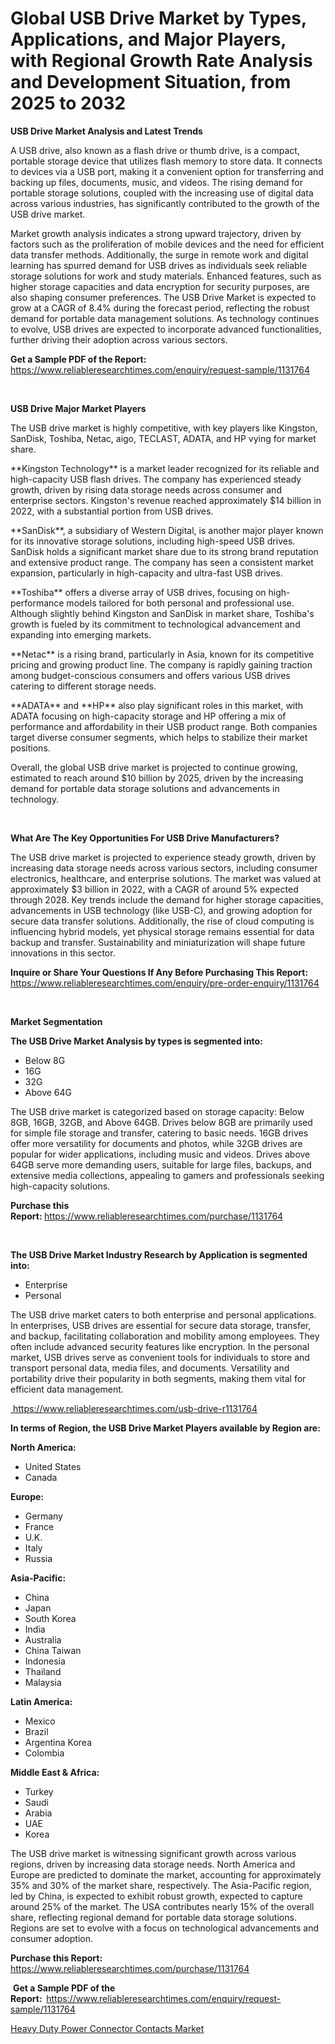 <p><h1>Global USB Drive Market by Types, Applications, and Major Players, with Regional Growth Rate Analysis and Development Situation, from 2025 to 2032</h1></p><p><strong>USB Drive Market Analysis and Latest Trends</strong></p>
<p><p>A USB drive, also known as a flash drive or thumb drive, is a compact, portable storage device that utilizes flash memory to store data. It connects to devices via a USB port, making it a convenient option for transferring and backing up files, documents, music, and videos. The rising demand for portable storage solutions, coupled with the increasing use of digital data across various industries, has significantly contributed to the growth of the USB drive market.</p><p>Market growth analysis indicates a strong upward trajectory, driven by factors such as the proliferation of mobile devices and the need for efficient data transfer methods. Additionally, the surge in remote work and digital learning has spurred demand for USB drives as individuals seek reliable storage solutions for work and study materials. Enhanced features, such as higher storage capacities and data encryption for security purposes, are also shaping consumer preferences. The USB Drive Market is expected to grow at a CAGR of 8.4% during the forecast period, reflecting the robust demand for portable data management solutions. As technology continues to evolve, USB drives are expected to incorporate advanced functionalities, further driving their adoption across various sectors.</p></p>
<p><strong>Get a Sample PDF of the Report:&nbsp;</strong> <a href="https://www.reliableresearchtimes.com/enquiry/request-sample/1131764?utm_campaign=2999&utm_medium=2&utm_source=Github&utm_content=ia&utm_term=06042025&utm_id=usb-drive">https://www.reliableresearchtimes.com/enquiry/request-sample/1131764</a></p>
<p>&nbsp;</p>
<p><strong>USB Drive Major Market Players</strong></p>
<p><p>The USB drive market is highly competitive, with key players like Kingston, SanDisk, Toshiba, Netac, aigo, TECLAST, ADATA, and HP vying for market share. </p><p>**Kingston Technology** is a market leader recognized for its reliable and high-capacity USB flash drives. The company has experienced steady growth, driven by rising data storage needs across consumer and enterprise sectors. Kingston's revenue reached approximately $14 billion in 2022, with a substantial portion from USB drives.</p><p>**SanDisk**, a subsidiary of Western Digital, is another major player known for its innovative storage solutions, including high-speed USB drives. SanDisk holds a significant market share due to its strong brand reputation and extensive product range. The company has seen a consistent market expansion, particularly in high-capacity and ultra-fast USB drives. </p><p>**Toshiba** offers a diverse array of USB drives, focusing on high-performance models tailored for both personal and professional use. Although slightly behind Kingston and SanDisk in market share, Toshiba's growth is fueled by its commitment to technological advancement and expanding into emerging markets.</p><p>**Netac** is a rising brand, particularly in Asia, known for its competitive pricing and growing product line. The company is rapidly gaining traction among budget-conscious consumers and offers various USB drives catering to different storage needs.</p><p>**ADATA** and **HP** also play significant roles in this market, with ADATA focusing on high-capacity storage and HP offering a mix of performance and affordability in their USB product range. Both companies target diverse consumer segments, which helps to stabilize their market positions.</p><p>Overall, the global USB drive market is projected to continue growing, estimated to reach around $10 billion by 2025, driven by the increasing demand for portable data storage solutions and advancements in technology.</p></p>
<p>&nbsp;</p>
<p><strong>What Are The Key Opportunities For USB Drive Manufacturers?</strong></p>
<p><p>The USB drive market is projected to experience steady growth, driven by increasing data storage needs across various sectors, including consumer electronics, healthcare, and enterprise solutions. The market was valued at approximately $3 billion in 2022, with a CAGR of around 5% expected through 2028. Key trends include the demand for higher storage capacities, advancements in USB technology (like USB-C), and growing adoption for secure data transfer solutions. Additionally, the rise of cloud computing is influencing hybrid models, yet physical storage remains essential for data backup and transfer. Sustainability and miniaturization will shape future innovations in this sector.</p></p>
<p><strong>Inquire or Share Your Questions If Any Before Purchasing This Report:</strong> <a href="https://www.reliableresearchtimes.com/enquiry/pre-order-enquiry/1131764?utm_campaign=2999&utm_medium=2&utm_source=Github&utm_content=ia&utm_term=06042025&utm_id=usb-drive">https://www.reliableresearchtimes.com/enquiry/pre-order-enquiry/1131764</a></p>
<p>&nbsp;</p>
<p><strong>Market Segmentation</strong></p>
<p><strong>The USB Drive Market Analysis by types is segmented into:</strong></p>
<p><ul><li>Below 8G</li><li>16G</li><li>32G</li><li>Above 64G</li></ul></p>
<p><p>The USB drive market is categorized based on storage capacity: Below 8GB, 16GB, 32GB, and Above 64GB. Drives below 8GB are primarily used for simple file storage and transfer, catering to basic needs. 16GB drives offer more versatility for documents and photos, while 32GB drives are popular for wider applications, including music and videos. Drives above 64GB serve more demanding users, suitable for large files, backups, and extensive media collections, appealing to gamers and professionals seeking high-capacity solutions.</p></p>
<p><strong>Purchase this Report:&nbsp;</strong><a href="https://www.reliableresearchtimes.com/purchase/1131764?utm_campaign=2999&utm_medium=2&utm_source=Github&utm_content=ia&utm_term=06042025&utm_id=usb-drive">https://www.reliableresearchtimes.com/purchase/1131764</a></p>
<p>&nbsp;</p>
<p><strong>The USB Drive Market Industry Research by Application is segmented into:</strong></p>
<p><ul><li>Enterprise</li><li>Personal</li></ul></p>
<p><p>The USB drive market caters to both enterprise and personal applications. In enterprises, USB drives are essential for secure data storage, transfer, and backup, facilitating collaboration and mobility among employees. They often include advanced security features like encryption. In the personal market, USB drives serve as convenient tools for individuals to store and transport personal data, media files, and documents. Versatility and portability drive their popularity in both segments, making them vital for efficient data management.</p></p>
<p><a href="https://www.reliableresearchtimes.com/usb-drive-r1131764?utm_campaign=2999&utm_medium=2&utm_source=Github&utm_content=ia&utm_term=06042025&utm_id=usb-drive">&nbsp;https://www.reliableresearchtimes.com/usb-drive-r1131764</a></p>
<p><strong>In terms of Region, the USB Drive Market Players available by Region are:</strong></p>
<p>
    <p> <strong> North America: </strong>
        <ul>
            <li>United States</li>
            <li>Canada</li>
        </ul>
        </p> 
    <p> <strong> Europe: </strong>
        <ul>
            <li>Germany</li>
            <li>France</li>
            <li>U.K.</li>
            <li>Italy</li>
            <li>Russia</li>
        </ul>
        </p> 
    <p> <strong> Asia-Pacific: </strong>
        <ul>
            <li>China</li>
            <li>Japan</li>
            <li>South Korea</li>
            <li>India</li>
            <li>Australia</li>
            <li>China Taiwan</li>
            <li>Indonesia</li>
            <li>Thailand</li>
            <li>Malaysia</li>
        </ul>
        </p> 
    <p> <strong> Latin America: </strong>
        <ul>
            <li>Mexico</li>
            <li>Brazil</li>
            <li>Argentina Korea</li>
            <li>Colombia</li>
        </ul>
        </p> 
    <p> <strong> Middle East & Africa: </strong>
        <ul>
            <li>Turkey</li>
            <li>Saudi</li>
            <li>Arabia</li>
            <li>UAE</li>
            <li>Korea</li>
        </ul>
    </p>
    </p>
<p><p>The USB drive market is witnessing significant growth across various regions, driven by increasing data storage needs. North America and Europe are predicted to dominate the market, accounting for approximately 35% and 30% of the market share, respectively. The Asia-Pacific region, led by China, is expected to exhibit robust growth, expected to capture around 25% of the market. The USA contributes nearly 15% of the overall share, reflecting regional demand for portable data storage solutions. Regions are set to evolve with a focus on technological advancements and consumer adoption.</p></p>
<p><strong>Purchase this Report: </strong><a href="https://www.reliableresearchtimes.com/purchase/1131764?utm_campaign=2999&utm_medium=2&utm_source=Github&utm_content=ia&utm_term=06042025&utm_id=usb-drive">https://www.reliableresearchtimes.com/purchase/1131764</a></p>
<p>&nbsp;<strong>Get a Sample PDF of the Report:&nbsp;&nbsp;</strong><a href="https://www.reliableresearchtimes.com/enquiry/request-sample/1131764?utm_campaign=2999&utm_medium=2&utm_source=Github&utm_content=ia&utm_term=06042025&utm_id=usb-drive">https://www.reliableresearchtimes.com/enquiry/request-sample/1131764</a></p>
<p><strong></strong></p>
<p><p><a href="https://github.com/miottaredlin79/Market-Research-Report-List-1/blob/main/heavy-duty-power-connector-contacts-market.md?utm_campaign=2999&utm_medium=2&utm_source=Github&utm_content=ia&utm_term=06042025&utm_id=usb-drive">Heavy Duty Power Connector Contacts Market</a></p></p>